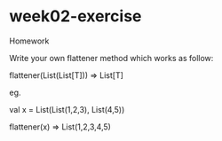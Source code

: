 # week02-exercise

Homework

Write your own flattener method which works as follow:

flattener(List(List[T])) => List[T]

eg.

val x = List(List(1,2,3), List(4,5))

flattener(x) => List(1,2,3,4,5)


